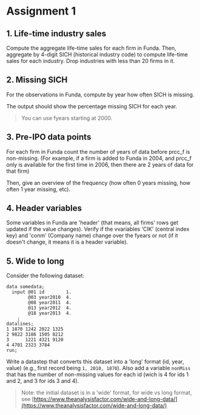 # Assignment 1

## 1. Life-time industry sales

Compute the aggregate life-time sales for each firm in Funda. Then, aggregate by 4-digit SICH (historical industry code) to compute life-time sales for each industry. Drop industries with less than 20 firms in it.



## 2. Missing SICH

For the observations in Funda, compute by year how often SICH is missing. 

The output should show the percentage missing SICH for each year. 

> You can use fyears starting at 2000.



## 3. Pre-IPO data points 

For each firm in Funda count the number of years of data before prcc_f is non-missing.
(For example, if a firm is added to Funda in 2004, and prcc_f only is available for the first time in 2006, then there are 2 years of data for that firm)

Then, give an overview of the frequency (how often 0 years missing, how often 1 year missing, etc).

## 4. Header variables

Some variables in Funda are 'header' (that means, all firms' rows get updated if the value changes).
Verify if the vvariables 'CIK' (central index key) and 'conm' (Company name) change over the fyears or not (if it doesn't change, it means it is a header variable).

## 5. Wide to long

Consider the following dataset:

```SAS
data somedata;
  input @01 id        1.
        @03 year2010  4.
		@08 year2011  4.
        @13 year2012  4.
		@18 year2013  4.
	;
datalines;
1 1870 1242 2022 1325
2 9822 3186 1505 8212
3      1221 4321 9120
4 4701 2323 3784
run;

```

Write a datastep that converts this dataset into a 'long' format (id, year, value) (e.g., first record being `1, 2010, 1870`). Also add a variable `nonMiss` that has the number of non-missing values for each id (wich is 4 for ids 1 and 2, and 3 for ids 3 and 4).

> Note: the initial dataset is in a 'wide' format, for wide vs long format, see [https://www.theanalysisfactor.com/wide-and-long-data/](https://www.theanalysisfactor.com/wide-and-long-data/)